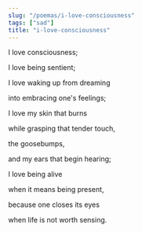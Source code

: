 ```yaml
---
slug: "/poemas/i-love-consciousness"
tags: ["sad"]
title: "i-love-consciousness"
---
```

I love consciousness;

I love being sentient;

I love waking up from dreaming

into embracing one's feelings;

I love my skin that burns

while grasping that tender touch,

the goosebumps,

and my ears that begin hearing;

I love being alive

when it means being present,

because one closes its eyes

when life is not worth sensing.